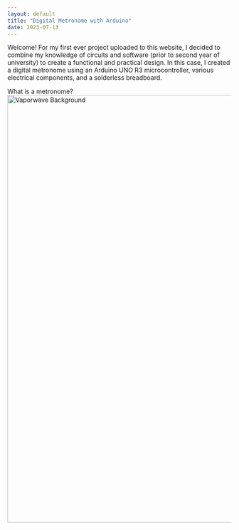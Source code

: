 ```yaml
---
layout: default
title: "Digital Metronome with Arduino"
date: 2023-07-13
---
```

<div class="post-page">
  <div class="post-intro">
    <p>
    Welcome! For my first ever project uploaded to this website, I decided to combine my knowledge of circuits and software (prior to second year of university) to       create a functional and practical design. In this case, I created a digital metronome using an Arduino UNO R3 microcontroller, various electrical components, and     a solderless breadboard.
    </p>
  </div>
  <div class="post-header">What is a metronome?</div>
</div>

<img src="{{ site.baseurl }}images/Vaporwave Background.jpg" alt="Vaporwave Background" width="960" length="540">

